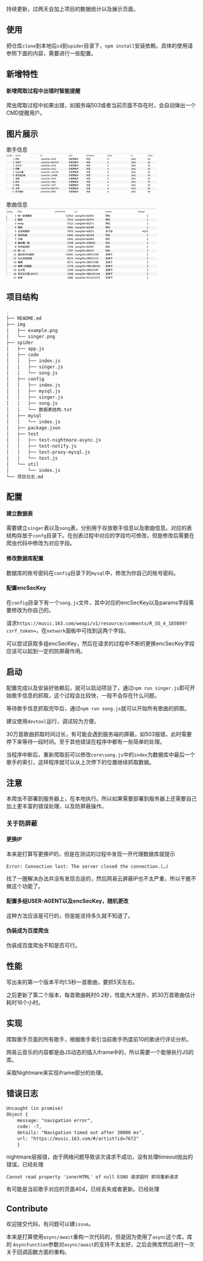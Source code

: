 持续更新，过两天会加上项目的数据统计以及展示页面。

## 使用

把仓库`clone`到本地后`cd`到`spider`目录下，`npm install`安装依赖。具体的使用请参照下面的内容，需要进行一些配置。

## 新增特性

#### 新增爬取过程中出错时智能提醒

爬虫爬取过程中如果出错，如服务端503或者当前页面不存在时，会自动弹出一个CMD提醒用户。

## 图片展示


歌手信息
<br/>
<img width=400 src='./img/singer-demo.png'/>

歌曲信息
<br/>
<img width=400 src='./img/song-demo.png'/>


## 项目结构

```
.
├── README.md
├── img
│   ├── example.png
│   └── singer.png
├── spider
│   ├── app.js
│   ├── code
│   │   ├── index.js
│   │   ├── singer.js
│   │   └── song.js
│   ├── config
│   │   ├── index.js
│   │   ├── mysql.js
│   │   ├── singer.js
│   │   ├── song.js
│   │   └── 数据表结构.txt
│   ├── mysql
│   │   └── index.js
│   ├── package.json
│   ├── test
│   │   ├── test-nightmare-async.js
│   │   ├── test-notify.js
│   │   ├── test-proxy-mysql.js
│   │   └── test.js
│   └── util
│       └── index.js
└── 项目日志.md
```

## 配置

#### 建立数据表

需要建立`singer`表以及`song`表，分别用于存放歌手信息以及歌曲信息。对应的表结构存放于`confg`目录下。在创表过程中对应的字段均可修改，但是修改后需要在爬虫代码中修改为对应字段。

#### 修改数据库配置

数据库的账号密码在`config`目录下的`mysql`中，修改为你自己的账号密码。

#### 配置encSecKey

在`config`目录下有一个`song.js`文件，其中对应的encSecKey以及params字段需要修改为你自己的。

请求`https://music.163.com/weapi/v1/resource/comments/R_SO_4_185809?csrf_token=`，在`network`面板中可找到这两个字段。

可以尝试获取多组encSecKey，然后在请求的过程中不断的更换encSecKey字段应该可以起到一定的防屏蔽作用。

## 启动

配置完成以及安装好依赖后，就可以启动项目了，通过`npm run singer.js`即可开始歌手信息的抓取，这个过程会比较快，一般不会存在什么问题。

等待歌手信息抓取完毕后，通过`npm run song.js`就可以开始所有歌曲的抓取。

建议使用`devtool`运行，调试较为方便。

30万首歌曲抓取时间过长，有可能会遇到服务端的屏蔽，如503报错，此时需要停下来等待一段时间。至于其他错误在程序中都有一些简单的处理。

当程序中断后，重新爬取前可以修改`core\song.js`中的`index`为数据库中最后一个歌手的索引，这样程序就可以从上次停下的位置继续抓取数据。

## 注意

本爬虫不部署到服务器上，在本地执行。所以如果需要部署到服务器上还需要自己加上更丰富的错误处理，以及防屏蔽操作。

### 关于防屏蔽

#### 更换IP

本来是打算写更换IP的，但是在测试的过程中发现一开代理数据库就提示

`Error: Connection lost: The server closed the connection.(…)`

找了一圈解决办法并没有发现合适的，然后网易云屏蔽IP也不太严重，所以干脆不做这个功能了。

#### 配置多组USER-AGENT以及encSecKey，随机更改

这种方法应该是可行的，但是能坚持多久就不知道了。

#### 伪装成为百度爬虫

伪装成百度爬虫不知是否可行。

## 性能

写出来的第一个版本平均1.5秒一首歌曲，要抓5天左右。

之后更新了第二个版本，每首歌曲耗时0.2秒，性能大大提升，抓30万首歌曲估计耗时16个小时。

## 实现

爬取歌手页面的所有歌手，根据歌手索引当前歌手热度前10的歌进行评论分析。

网易云音乐的内容都是由JS动态的插入iframe中的，所以需要一个能够执行JS的库。

采取Nightmare来实现iframe部分的处理。

## 错误日志

```
Uncaught (in promise) 
Object {
    message: "navigation error", 
    code: -7, 
    details: "Navigation timed out after 30000 ms", 
    url: "https://music.163.com/#/artist?id=7672"
    }
```
nightmare层报错，由于网络问题导致该次请求不成功，没有处理timeout抛出的错误。已经处理

```
Cannot read property 'innerHTML' of null ESNO 请求超时 即将重新请求
```
有可能是当前歌手对应的页面404，已经丢失或者更新。已经处理

## Contribute

欢迎提交代码，有问题可以建`issue`。

本来是打算使用`async/await`重构一次代码的，但是因为使用了`async`这个库，库的	`AsyncFunction`参数对`async/await`的支持不太友好，之后会换库然后进行一次关于回调函数方面的重构。
